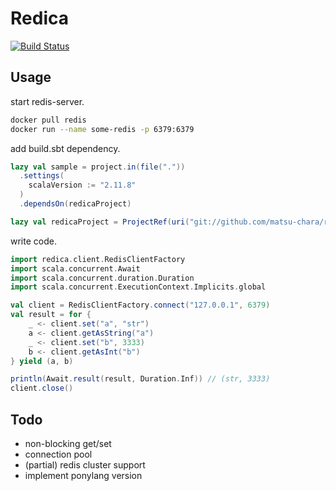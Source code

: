 # Redica

[![Build Status](https://travis-ci.org/matsu-chara/redica.svg?branch=master)](https://travis-ci.org/matsu-chara/redica)

## Usage

start redis-server.

```sh
docker pull redis
docker run --name some-redis -p 6379:6379
```

add build.sbt dependency.

```scala
lazy val sample = project.in(file("."))
  .settings(
    scalaVersion := "2.11.8"
  )
  .dependsOn(redicaProject)

lazy val redicaProject = ProjectRef(uri("git://github.com/matsu-chara/redica.git"), "client")
```

write code.

```scala
import redica.client.RedisClientFactory
import scala.concurrent.Await
import scala.concurrent.duration.Duration
import scala.concurrent.ExecutionContext.Implicits.global

val client = RedisClientFactory.connect("127.0.0.1", 6379)
val result = for {
    _ <- client.set("a", "str")
    a <- client.getAsString("a")
    _ <- client.set("b", 3333)
    b <- client.getAsInt("b")
} yield (a, b)

println(Await.result(result, Duration.Inf)) // (str, 3333)
client.close()
```

## Todo

- non-blocking get/set
- connection pool
- (partial) redis cluster support
- implement ponylang version
